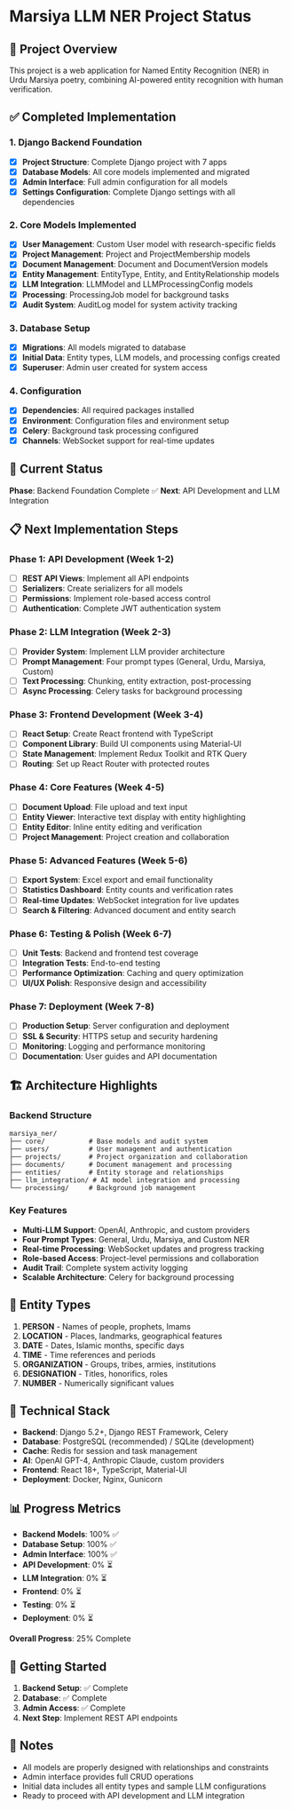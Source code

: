 # Marsiya LLM NER Project Status

## 🎯 Project Overview

This project is a web application for Named Entity Recognition (NER) in Urdu Marsiya poetry, combining AI-powered entity recognition with human verification.

## ✅ Completed Implementation

### 1. Django Backend Foundation

- [x] **Project Structure**: Complete Django project with 7 apps
- [x] **Database Models**: All core models implemented and migrated
- [x] **Admin Interface**: Full admin configuration for all models
- [x] **Settings Configuration**: Complete Django settings with all dependencies

### 2. Core Models Implemented

- [x] **User Management**: Custom User model with research-specific fields
- [x] **Project Management**: Project and ProjectMembership models
- [x] **Document Management**: Document and DocumentVersion models
- [x] **Entity Management**: EntityType, Entity, and EntityRelationship models
- [x] **LLM Integration**: LLMModel and LLMProcessingConfig models
- [x] **Processing**: ProcessingJob model for background tasks
- [x] **Audit System**: AuditLog model for system activity tracking

### 3. Database Setup

- [x] **Migrations**: All models migrated to database
- [x] **Initial Data**: Entity types, LLM models, and processing configs created
- [x] **Superuser**: Admin user created for system access

### 4. Configuration

- [x] **Dependencies**: All required packages installed
- [x] **Environment**: Configuration files and environment setup
- [x] **Celery**: Background task processing configured
- [x] **Channels**: WebSocket support for real-time updates

## 🚧 Current Status

**Phase**: Backend Foundation Complete ✅
**Next**: API Development and LLM Integration

## 📋 Next Implementation Steps

### Phase 1: API Development (Week 1-2)

- [ ] **REST API Views**: Implement all API endpoints
- [ ] **Serializers**: Create serializers for all models
- [ ] **Permissions**: Implement role-based access control
- [ ] **Authentication**: Complete JWT authentication system

### Phase 2: LLM Integration (Week 2-3)

- [ ] **Provider System**: Implement LLM provider architecture
- [ ] **Prompt Management**: Four prompt types (General, Urdu, Marsiya, Custom)
- [ ] **Text Processing**: Chunking, entity extraction, post-processing
- [ ] **Async Processing**: Celery tasks for background processing

### Phase 3: Frontend Development (Week 3-4)

- [ ] **React Setup**: Create React frontend with TypeScript
- [ ] **Component Library**: Build UI components using Material-UI
- [ ] **State Management**: Implement Redux Toolkit and RTK Query
- [ ] **Routing**: Set up React Router with protected routes

### Phase 4: Core Features (Week 4-5)

- [ ] **Document Upload**: File upload and text input
- [ ] **Entity Viewer**: Interactive text display with entity highlighting
- [ ] **Entity Editor**: Inline entity editing and verification
- [ ] **Project Management**: Project creation and collaboration

### Phase 5: Advanced Features (Week 5-6)

- [ ] **Export System**: Excel export and email functionality
- [ ] **Statistics Dashboard**: Entity counts and verification rates
- [ ] **Real-time Updates**: WebSocket integration for live updates
- [ ] **Search & Filtering**: Advanced document and entity search

### Phase 6: Testing & Polish (Week 6-7)

- [ ] **Unit Tests**: Backend and frontend test coverage
- [ ] **Integration Tests**: End-to-end testing
- [ ] **Performance Optimization**: Caching and query optimization
- [ ] **UI/UX Polish**: Responsive design and accessibility

### Phase 7: Deployment (Week 7-8)

- [ ] **Production Setup**: Server configuration and deployment
- [ ] **SSL & Security**: HTTPS setup and security hardening
- [ ] **Monitoring**: Logging and performance monitoring
- [ ] **Documentation**: User guides and API documentation

## 🏗️ Architecture Highlights

### Backend Structure

```
marsiya_ner/
├── core/           # Base models and audit system
├── users/          # User management and authentication
├── projects/       # Project organization and collaboration
├── documents/      # Document management and processing
├── entities/       # Entity storage and relationships
├── llm_integration/ # AI model integration and processing
└── processing/     # Background job management
```

### Key Features

- **Multi-LLM Support**: OpenAI, Anthropic, and custom providers
- **Four Prompt Types**: General, Urdu, Marsiya, and Custom NER
- **Real-time Processing**: WebSocket updates and progress tracking
- **Role-based Access**: Project-level permissions and collaboration
- **Audit Trail**: Complete system activity logging
- **Scalable Architecture**: Celery for background processing

## 🎨 Entity Types

1. **PERSON** - Names of people, prophets, Imams
2. **LOCATION** - Places, landmarks, geographical features
3. **DATE** - Dates, Islamic months, specific days
4. **TIME** - Time references and periods
5. **ORGANIZATION** - Groups, tribes, armies, institutions
6. **DESIGNATION** - Titles, honorifics, roles
7. **NUMBER** - Numerically significant values

## 🔧 Technical Stack

- **Backend**: Django 5.2+, Django REST Framework, Celery
- **Database**: PostgreSQL (recommended) / SQLite (development)
- **Cache**: Redis for session and task management
- **AI**: OpenAI GPT-4, Anthropic Claude, custom providers
- **Frontend**: React 18+, TypeScript, Material-UI
- **Deployment**: Docker, Nginx, Gunicorn

## 📊 Progress Metrics

- **Backend Models**: 100% ✅
- **Database Setup**: 100% ✅
- **Admin Interface**: 100% ✅
- **API Development**: 0% ⏳
- **LLM Integration**: 0% ⏳
- **Frontend**: 0% ⏳
- **Testing**: 0% ⏳
- **Deployment**: 0% ⏳

**Overall Progress**: 25% Complete

## 🚀 Getting Started

1. **Backend Setup**: ✅ Complete
2. **Database**: ✅ Complete
3. **Admin Access**: ✅ Complete
4. **Next Step**: Implement REST API endpoints

## 📝 Notes

- All models are properly designed with relationships and constraints
- Admin interface provides full CRUD operations
- Initial data includes all entity types and sample LLM configurations
- Ready to proceed with API development and LLM integration

